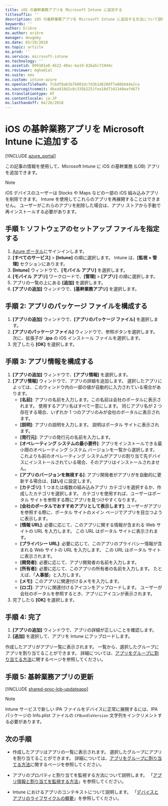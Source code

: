```yaml
---
title: iOS の基幹業務アプリを Microsoft Intune に追加する
titlesuffix: ''
description: iOS の基幹業務アプリを Microsoft Intune に追加する方法について説明します。
keywords: ''
author: Erikre
ms.author: erikre
manager: dougeby
ms.date: 03/19/2018
ms.topic: article
ms.prod: ''
ms.service: microsoft-intune
ms.technology: ''
ms.assetid: 099101e8-4b22-40ac-ba19-82ba5c71944c
ms.reviewer: mghadial
ms.suite: ems
ms.custom: intune-azure
ms.openlocfilehash: fcbdf0a61b7b001dc7d3b1d620df7a88bb44e2ca
ms.sourcegitcommit: dbea918d2c0c335b2251fea18d7341340eafd673
ms.translationtype: HT
ms.contentlocale: ja-JP
ms.lasthandoff: 04/26/2018
---
```

# <a name="add-an-ios-line-of-business-app-to-microsoft-intune"></a>iOS の基幹業務アプリを Microsoft Intune に追加する

[!INCLUDE [azure_portal](./includes/azure_portal.md)]

この記事の情報を使用して、Microsoft Intune に iOS の基幹業務 (LOB) アプリを追加できます。

>[!NOTE]
>iOS デバイスのユーザーは Stocks や Maps などの一部の iOS 組み込みアプリを削除できます。 Intune を使用してこれらのアプリを再展開することはできません。 ユーザーがこれらのアプリを削除した場合は、アプリ ストアから手動で再インストールする必要があります。

## <a name="step-1-specify-the-software-setup-file"></a>手順 1: ソフトウェアのセットアップ ファイルを指定する

1. [Azure ポータル](https://portal.azure.com)にサインインします。
2. **[すべてのサービス]** > **[Intune]** の順に選択します。 Intune は、**[監視 + 管理]** セクションにあります。
3. **[Intune]** ウィンドウで、**[モバイル アプリ]** を選択します。
4. **[モバイル アプリ]** ワークロードで、**[管理]** > **[アプリ]** の順に選択します。
5. アプリの一覧の上にある **[追加]** を選択します。
6. **[アプリの追加]** ウィンドウで、**[基幹業務アプリ]** を選択します。

## <a name="step-2-configure-the-app-package-file"></a>手順 2: アプリのパッケージ ファイルを構成する

1. **[アプリの追加]** ウィンドウで、**[アプリのパッケージ ファイル]** を選択します。
2. **[アプリのパッケージ ファイル]** ウィンドウで、参照ボタンを選択します。 次に、拡張子が **.ipa** の iOS インストール ファイルを選択します。
3. 完了したら **[OK]** を選択します。


## <a name="step-3-configure-app-information"></a>手順 3: アプリ情報を構成する

1. **[アプリの追加]** ウィンドウで、**[アプリ情報]** を選択します。
2. **[アプリ情報]** ウィンドウで、アプリの詳細を追加します。 選択したアプリによっては、このウィンドウ内の一部の値が自動的に入力されている場合があります。
    - **[名前]**: アプリの名前を入力します。この名前は会社のポータルに表示されます。 使用するアプリ名はすべて一意にします。 同じアプリ名が 2 つ存在する場合、いずれか 1 つのアプリのみが会社のポータルに表示されます。
    - **[説明]**: アプリの説明を入力します。 説明はポータル サイトに表示されます。
    - **[発行元]**: アプリの発行元の名前を入力します。
    - **[オペレーティング システムの最小要件]**: アプリをインストールできる最小限のオペレーティング システム バージョンを一覧から選択します。 これよりも前のオペレーティング システムがアプリの割り当て先デバイスにインストールされている場合、そのアプリはインストールされません。
    - **[アプリのバージョンを無視する]**: アプリ開発者がアプリがを自動的に更新する場合は、**[はい]** に設定します。
    - **[カテゴリ]**: 1 つまたは複数の組み込みアプリ カテゴリを選択するか、作成したカテゴリを選択します。 カテゴリを使用すれば、ユーザーはポータル サイトを参照する際にアプリを見つけやすくなります。
    - **[会社のポータルでおすすめアプリとして表示します]**: ユーザーがアプリを参照する際に、ポータル サイトのメイン ページでアプリを目立つように表示します。
    - **[情報 URL]**: 必要に応じて、このアプリに関する情報が含まれる Web サイトの URL を入力します。 この URL はポータル サイトに表示されます。
    - **[プライバシー URL]**: 必要に応じて、このアプリのプライバシー情報が含まれる Web サイトの URL を入力します。 この URL はポータル サイトに表示されます。
    - **[開発者]**: 必要に応じて、アプリ開発者の名前を入力します。
    - **[所有者]**: 必要に応じて、このアプリの所有者の名前を入力します。 たとえば、「**人事部**」と入力します。
    - **[メモ]**: このアプリに関連付けるメモを入力します。
    - **[ロゴ]**: アプリに関連付けるアイコンをアップロードします。 ユーザーが会社のポータルを参照するとき、アプリにアイコンが表示されます。
3. 完了したら **[OK]** を選択します。

## <a name="step-4-finish-up"></a>手順 4: 完了

1. **[アプリの追加]** ウィンドウで、アプリの詳細が正しいことを確認します。
2. **[追加]** を選択して、アプリを Intune にアップロードします。

作成したアプリがアプリ一覧に表示されます。 一覧から、選択したグループにアプリを割り当てることができます。 詳細については、[アプリをグループに割り当てる方法](apps-deploy.md)に関するページを参照してください。

## <a name="step-5-update-a-line-of-business-app"></a>手順 5: 基幹業務アプリの更新

[!INCLUDE [shared-proc-lob-updateapp](./includes/shared-proc-lob-updateapp.md)]

> [!NOTE]
> Intune サービスで新しい IPA ファイルをデバイスに正常に展開するには、IPA パッケージの Info.plist ファイルの `CFBundleVersion` 文字列をインクリメントする必要があります。

## <a name="next-steps"></a>次の手順

- 作成したアプリはアプリの一覧に表示されます。 選択したグループにアプリを割り当てることができます。 詳細については、[アプリをグループに割り当てる方法](apps-deploy.md)に関するページを参照してください。

- アプリのプロパティと割り当てを監視する方法について説明します。 「[アプリ情報と割り当てを監視する方法](apps-monitor.md)」を参照してください。

- Intune におけるアプリのコンテキストについて説明します。 「[デバイスとアプリのライフサイクルの概要](introduction-device-app-lifecycles.md)」を参照してください。
